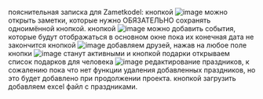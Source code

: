 пояснительная записка для Zametkodel:
кнопкой ![image](https://github.com/user-attachments/assets/026ef2c6-0887-4cef-9a2d-0069e530fd7a) можно открыть заметки, которые нужно ОБЯЗАТЕЛЬНО сохранять одноимённой кнопкой.
кнопкой ![image](https://github.com/user-attachments/assets/1a60d928-9778-4157-a096-f1e9fb9df421) можно добавить события, которые будут отображаться в основном окне пока их конечная дата не закончится 
кнопкой ![image](https://github.com/user-attachments/assets/1cb1a3a6-eb56-46c0-becf-d21a7b6c533d) добавляем друзей, нажав на любое поле кнопки ![image](https://github.com/user-attachments/assets/367a74f8-e68c-401a-a982-9ef25a4a1dbc) станут активными и кнопкой подарки открываем список подарков для человека
 ![image](https://github.com/user-attachments/assets/022cd179-8627-4143-8621-5bf283ff7129) редактирование праздников, к сожалению пока что нет функции удаления добавленных праздников, но это будет добавлено при продолжении проекта. кнопкой загрузить добавляем excel файл с праздниками.
